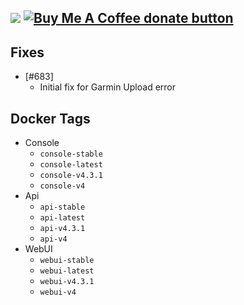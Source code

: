 [![](https://img.shields.io/static/v1?label=Sponsor&message=%E2%9D%A4&logo=GitHub&color=%23fe8e86)](https://github.com/sponsors/philosowaffle) <span class="badge-buymeacoffee"><a href="https://www.buymeacoffee.com/philosowaffle" title="Donate to this project using Buy Me A Coffee"><img src="https://img.shields.io/badge/buy%20me%20a%20coffee-donate-yellow.svg" alt="Buy Me A Coffee donate button" /></a></span>
---

## Fixes

- [#683] 
    - Initial fix for Garmin Upload error

## Docker Tags

- Console
    - `console-stable`
    - `console-latest`
    - `console-v4.3.1`
    - `console-v4`
- Api
    - `api-stable`
    - `api-latest`
    - `api-v4.3.1`
    - `api-v4`
- WebUI
    - `webui-stable`
    - `webui-latest`
    - `webui-v4.3.1`
    - `webui-v4`
